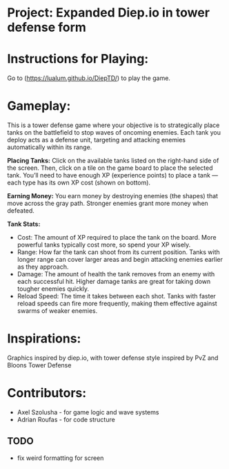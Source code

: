 # Project: Expanded Diep.io in tower defense form

# Instructions for Playing:
Go to (https://lualum.github.io/DiepTD/) to play the game.

# Gameplay:
This is a tower defense game where your objective is to strategically place tanks on the battlefield to stop waves of oncoming enemies. Each tank you deploy acts as a defense unit, targeting and attacking enemies automatically within its range.

**Placing Tanks:** Click on the available tanks listed on the right-hand side of the screen. Then, click on a tile on the game board to place the selected tank. You’ll need to have enough XP (experience points) to place a tank — each type has its own XP cost (shown on bottom).

**Earning Money:** You earn money by destroying enemies (the shapes) that move across the gray path. Stronger enemies grant more money when defeated. 

**Tank Stats:**
- Cost: The amount of XP required to place the tank on the board. More powerful tanks typically cost more, so spend your XP wisely.
- Range: How far the tank can shoot from its current position. Tanks with longer range can cover larger areas and begin attacking enemies earlier as they approach.
- Damage: The amount of health the tank removes from an enemy with each successful hit. Higher damage tanks are great for taking down tougher enemies quickly.
- Reload Speed: The time it takes between each shot. Tanks with faster reload speeds can fire more frequently, making them effective against swarms of weaker enemies.

# Inspirations:
Graphics inspired by diep.io, with tower defense style inspired by PvZ and Bloons Tower Defense

# Contributors:
- Axel Szolusha - for game logic and wave systems
- Adrian Roufas - for code structure

## TODO
- fix weird formatting for screen
